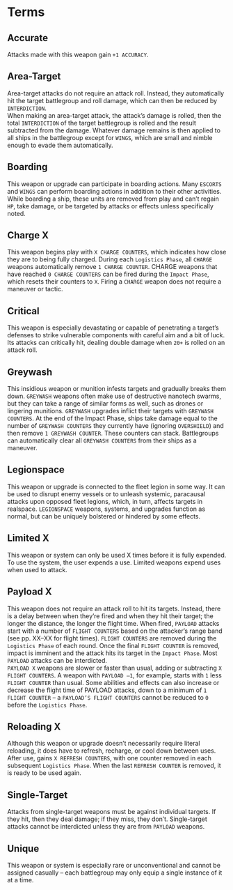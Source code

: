 # Terms

## Accurate
Attacks made with this weapon gain `+1 ACCURACY`.
## Area-Target
Area-target attacks do not require an attack roll. Instead, they automatically hit the target battlegroup and roll damage, which can then be reduced by `INTERDICTION`.  
When making an area-target attack, the attack’s damage is rolled, then the total `INTERDICTION` of the target battlegroup is rolled and the result subtracted from the damage. Whatever damage remains is then applied to all ships in the battlegroup except for `WINGS`, which are small and nimble enough to evade them automatically.
## Boarding
This weapon or upgrade can participate in boarding actions. Many `ESCORTS` and `WINGS` can perform boarding actions in addition to their other activities. While boarding a ship, these units are removed from play and can’t regain `HP`, take damage, or be targeted by attacks or effects unless specifically noted.
## Charge X
This weapon begins play with `X CHARGE COUNTERS`, which indicates how close they are to being fully charged. During each `Logistics Phase`, all `CHARGE` weapons automatically remove `1 CHARGE COUNTER`. CHARGE weapons that have reached `0 CHARGE COUNTERS` can be fired during the `Impact Phase`, which resets their counters to `X`. Firing a `CHARGE` weapon does not require a maneuver or tactic.
## Critical
This weapon is especially devastating or capable of penetrating a target’s defenses to strike vulnerable components with careful aim and a bit of luck. Its attacks can critically hit, dealing double damage when `20+` is rolled on an attack roll.
## Greywash
This insidious weapon or munition infests targets and gradually breaks them down. `GREYWASH` weapons often make use of destructive nanotech swarms, but they can take a range of similar forms as well, such as drones or lingering munitions. `GREYWASH` upgrades inflict their targets with `GREYWASH COUNTERS`. At the end of the Impact Phase, ships take damage equal to the number of `GREYWASH COUNTERS` they currently have (ignoring `OVERSHIELD`) and then remove `1 GREYWASH COUNTER`. These counters can stack. Battlegroups can automatically clear all `GREYWASH COUNTERS` from their ships as a maneuver.
## Legionspace
This weapon or upgrade is connected to the fleet legion in some way. It can be used to disrupt enemy vessels or to unleash systemic, paracausal attacks upon opposed fleet legions, which, in turn, affects targets in realspace. `LEGIONSPACE` weapons, systems, and upgrades function as normal, but can be uniquely bolstered or hindered by some effects.
## Limited X
This weapon or system can only be used X times before it is fully expended. To use the system, the user expends a use. Limited weapons expend uses when used to attack.
## Payload X
This weapon does not require an attack roll to hit its targets. Instead, there is a delay between when they’re fired and when they hit their target; the longer the distance, the longer the flight time. When fired, `PAYLOAD` attacks start with a number of `FLIGHT COUNTERS` based on the attacker’s range band (see pp. XX–XX for flight times). `FLIGHT COUNTERS` are removed during the `Logistics Phase` of each round. Once the final `FLIGHT COUNTER` is removed, impact is imminent and the attack hits its target in the `Impact Phase`. Most `PAYLOAD` attacks can be interdicted.  
`PAYLOAD X` weapons are slower or faster than usual, adding or subtracting `X FLIGHT COUNTERS`. A weapon with `PAYLOAD –1`, for example, starts with `1` less `FLIGHT COUNTER` than usual. Some abilities and effects can also increase or decrease the flight time of PAYLOAD attacks, down to a minimum of `1 FLIGHT COUNTER` – a `PAYLOAD’S FLIGHT COUNTERS` cannot be reduced to `0` before the `Logistics Phase`.
## Reloading X
Although this weapon or upgrade doesn’t necessarily require literal reloading, it does have to refresh, recharge, or cool down between uses. After use, gains `X REFRESH COUNTERS`, with one counter removed in each subsequent `Logistics Phase`. When the last `REFRESH COUNTER` is removed, it is ready to be used again.
## Single-Target
Attacks from single-target weapons must be against individual targets. If they hit, then they deal damage; if they miss, they don’t. Single-target attacks cannot be interdicted unless they are from `PAYLOAD` weapons.
## Unique
This weapon or system is especially rare or unconventional and cannot be assigned casually – each battlegroup may only equip a single instance of it at a time.
